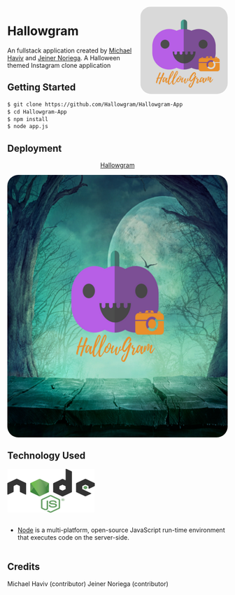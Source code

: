 <style type="text/css" media="screen">
	#link {
		margin-bottom: 1em;
		margin-top: 1em;
	}

	#hallowImage {
		border-radius: 25px;
		overflow: hidden;
	}

	#hallowLogo {
		border-radius: 25px;
		overflow: hidden;
	}
</style>

<img src="static/images/hallow2.png" id="hallowLogo" align="right" alt="Hallowgram Logo" width="200" height="200" />

# Hallowgram

An fullstack application created by [Michael Haviv](https://github.com/mhaviv) and [Jeiner Noriega](https://github.com/bigal2331). A Halloween themed Instagram clone application

## Getting Started

```bash
$ git clone https://github.com/Hallowgram/Hallowgram-App
$ cd Hallowgram-App
$ npm install
$ node app.js
```

## Deployment


<div id="link" align="center">
	<a href="hallowgram.herokuapp.com">Hallowgram</a>
</div>

<p align="center">
	<img src= "static/images/HallowGram.png" id="hallowImage" width="600" height="600" align="center" />
</p>


## Technology Used

<img src="static/images/nodejs.png" align= "center" width="200" height="100" /> <br><br>
* [Node](https://nodejs.org/en/) is a multi-platform, open-source JavaScript run-time environment that executes code on the server-side.
<br><br>

## Credits

Michael Haviv (contributor)
Jeiner Noriega (contributor)
